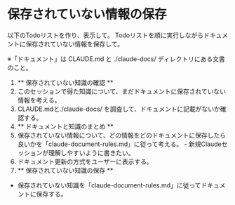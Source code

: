 # 保存されていない情報の保存

以下のTodoリストを作り、表示して。
Todoリストを順に実行しながらドキュメントに保存されていない情報を保存して。

※「ドキュメント」は CLAUDE.md と ./claude-docs/ ディレクトリにある文書のこと。

1. ** 保存されていない知識の確認 ** 
  1. このセッションで得た知識について、まだドキュメントに保存されていない情報を考える。
  2. CLAUDE.mdと./claude-docs/ を調査して、ドキュメントに記載がないか確認する。
2. ** ドキュメントと知識のまとめ **
  1. 保存されていない情報について、どの情報をどのドキュメントに保存したら良いかを「claude-document-rules.md」に従って考える。
    - 新規Claudeセッションが理解しやすいように書きたい。
  2. ドキュメント更新の方式をユーザーに表示する。
3. ** 保存されていない知識の保存 **
  - 保存されていない知識を「claude-document-rules.md」に従ってドキュメントに保存する。
